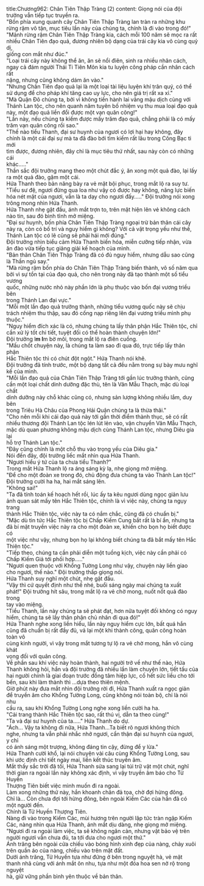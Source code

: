 title:Chương962: Chân Tiên Thập Tràng (2)
content:
Giọng nói của đội trưởng vẫn tiếp tục truyền ra.<br>"Bốn phía xung quanh cây Chân Tiên Thập Tràng lan tràn ra những khu<br>rừng rậm vô tận, mục tiêu lần này của chúng ta, chính là đi vào trong đó!"<br>"Mảnh rừng rậm Chân Tiên Thập Tràng kia, cách mỗi 100 năm sẽ mọc ra rất<br>nhiều Chân Tiên đạo quả, đương nhiên bộ dạng của trái cây kia vô cùng quỷ dị,<br>giống con mắt như đúc."<br>"Loại trái cây này không thể ăn, ăn sẽ nổi điên, sinh ra nhiều nhân cách,<br>ngay cả đám người Thái Ti Tiên Môn kia tu luyện công pháp cần nhân cách rất<br>nặng, nhưng cũng không dám ăn vào."<br>"Nhưng Chân Tiên đạo quả lại là một loại tài liệu luyện khí trân quý, có thể<br>sử dụng để cho pháp khí tăng cao uy lực, cho nên giá trị rất xa xỉ."<br>"Mà Quận Đô chúng ta, bởi vì không tiến hành lai vãng mậu dịch cùng với<br>Thánh Lan tộc, cho nên quanh năm tuyên bố nhiệm vụ thu mua loại đạo quả<br>này, một đạo quả liền đổi được một vạn quân công!"<br>"Lần này, nếu chúng ta kiếm được mấy trăm đạo quả, chẳng phải là có mấy<br>trăm vạn quân công rồi sao."<br>"Thế nào tiểu Thanh, đại sư huynh của ngươi có lợi hại hay không, đây<br>chính là một cái đại sự mà ta đã đào bới tìm kiếm rất lâu trong Công Bạc ti mới<br>tìm được, đương nhiên, đây chỉ là mục tiêu thứ nhất, sau này còn có những cái<br>khác....."<br>Thần sắc đội trưởng mang theo một chút đắc ý, ăn xong một quả đào, lại lấy<br>ra một quả đào, gặm một cái.<br>Hứa Thanh theo bản năng bày ra vẻ mặt bội phục, trong mắt lộ ra suy tư.<br>"Tiểu sư đệ, ngươi đừng qua loa như vậy có được hay không, năng lực biến<br>hóa nét mặt của ngươi, vẫn là ta dạy cho ngươi đấy....." Đội trưởng nói xong<br>trông mong nhìn Hứa Thanh.<br>Hứa Thanh nhẹ gật đầu, ánh mắt trợn to, trên mặt hiện lên vẻ không cách<br>nào tin, sau đó bình tĩnh mở miệng.<br>"Đại sư huynh, bốn phía Chân Tiên Thập Tràng ngoại trừ bản thân cái cây<br>này ra, còn có bố trí và nguy hiểm gì không? Với cả vật trọng yếu như thế,<br>Thánh Lan tộc có lẽ cũng sẽ phải hái mới đúng."<br>Đội trưởng nhìn biểu cảm Hứa Thanh biến hóa, miễn cưỡng tiếp nhận, vừa<br>ăn đào vừa tiếp tục giảng giải kế hoạch của mình.<br>"Bản thân Chân Tiên Thập Tràng đã có đủ nguy hiểm, nhưng dẫu sao cũng<br>là Thần ngủ say."<br>"Mà rừng rậm bốn phía do Chân Tiên Thập Tràng biến thành, vô số năm qua<br>bởi vì sự tồn tại của đạo quả, cho nên trong này đã tạo thành một số tiểu vương<br>quốc, những nước nhỏ này phần lớn là phụ thuộc vào bốn đại vương triều bên<br>trong Thánh Lan đại vực."<br>"Mỗi một lần đạo quả trưởng thành, những tiểu vương quốc này sẽ chịu<br>trách nhiệm thu thập, sau đó cống nạp riêng lên đại vương triều mình phụ<br>thuộc."<br>"Nguy hiểm đích xác là có, nhưng chúng ta lấy thân phận Hắc Thiên tộc, chỉ<br>cần xử lý tốt chi tiết, tuyệt đối có thể hoàn thành chuyện lớn!"<br>Đội trưởng l**m l**m bờ môi, trong mắt lộ ra điên cuồng.<br>"Mấu chốt chuyện này, là chúng ta làm sao đi qua đó, trực tiếp lấy thân phận<br>Hắc Thiên tộc thì có chút đột ngột." Hứa Thanh nói khẽ.<br>Đội trưởng đã tính trước, một bộ dạng tất cả đều nằm trong sự bày mưu nghĩ<br>kế của mình.<br>"Mỗi lần đạo quả của Chân Tiên Thập Tràng tới gần lúc trưởng thành, cũng<br>cần một loại chất dinh dưỡng đặc thù, tên là Vân Mẫu Thạch, mặc dù loại chất<br>dinh dưỡng này chỗ khác cũng có, nhưng sản lượng không nhiều lắm, duy bên<br>trong Triêu Hà Châu của Phong Hải Quận chúng ta là thừa thãi."<br>"Cho nên mỗi khi cái đạo quả này tới gần thời điểm thành thục, sẽ có rất<br>nhiều thương đội Thánh Lan tộc lén lút lẻn vào, vận chuyển Vân Mẫu Thạch,<br>mặc dù quan phương không mậu dịch cùng Thánh Lan tộc, nhưng Diêu gia lại<br>hỗ trợ Thánh Lan tộc."<br>"Đây cũng chính là một chỗ thu vào trọng yếu của Diêu gia."<br>Nói đến đây, đội trưởng liếc mắt nhìn qua Hứa Thanh.<br>"Ngươi hiểu ý tứ của ta chưa tiểu Thanh?"<br>Trong mắt Hứa Thanh lộ ra áng sáng kỳ lạ, nhẹ giọng mở miệng.<br>"Để cho một đoàn xe trong đó, chủ động đưa chúng ta vào Thánh Lan tộc!"<br>Đội trưởng cười ha ha, hai mắt sáng lên.<br>"Không sai!"<br>"Ta đã tính toán kế hoạch hết rồi, lúc ấy ta kêu ngươi dùng ngọc giản lưu<br>ảnh quan sát mấy tên Hắc Thiên tộc, chính là vì việc này, chúng ta ngụy trang<br>thành Hắc Thiên tộc, việc này ta có nắm chắc, cũng đã có chuẩn bị."<br>"Mặc dù tin tức Hắc Thiên tộc bị Chấp Kiếm Cung bắt rất là bí ẩn, nhưng ta<br>đã bí mật truyền việc này ra cho một đoàn xe, khiến cho bọn họ biết được có<br>một việc như vậy, nhưng bọn họ lại không biết chúng ta đã bắt mấy tên Hắc<br>Thiên tộc."<br>"Tiếp theo, chúng ta cần phải diễn một tuồng kịch, việc này cần phải có<br>Chấp Kiếm Giả tới phối hợp....."<br>"Ngươi quen thuộc với Khổng Tường Long như vậy, chuyện này liền giao<br>cho ngươi, thế nào." Đội trưởng thấp giọng nói.<br>Hứa Thanh suy nghĩ một chút, nhẹ gật đầu.<br>"Vậy thì cứ quyết định như thế nhé, buổi sáng ngày mai chúng ta xuất<br>phát!" Đội trưởng hít sâu, trong mắt lộ ra vẻ chờ mong, nuốt nốt quả đào trong<br>tay vào miệng.<br>"Tiểu Thanh, lần này chúng ta sẽ phát đạt, hơn nữa tuyệt đối không có nguy<br>hiểm, chúng ta sẽ lấy thân phận chủ nhân đi qua đó!"<br>Hứa Thanh nghe xong liền hiểu, lần này nguy hiểm cực lớn, bất quá hắn<br>cũng đã chuẩn bị rất đầy đủ, vả lại một khi thành công, quân công hoàn toàn vô<br>cùng kinh người, vì vậy trong mắt tương tự lộ ra vẻ chờ mong, hắn vô cùng khát<br>vọng đối với quân công.<br>Về phần sau khi việc này hoàn thành, hai người trở về như thế nào, Hứa<br>Thanh không hỏi, hắn và đội trưởng đã nhiều lần làm chuyện lớn, tiết tấu của<br>hai người chính là giai đoạn trước đồng tâm hiệp lực, cố hết sức liều cho tới<br>bến, sau khi làm thành thì …dựa theo thiên mệnh.<br>Giờ phút này đưa mắt nhìn đội trưởng rời đi, Hứa Thanh xuất ra ngọc giản<br>để truyền âm cho Khổng Tường Long, cũng không nói toàn bộ, chỉ là nói nhu<br>cầu ra, sau khi Khổng Tường Long nghe xong liền cười ha ha.<br>"Cải trang thành Hắc Thiên tộc sao, rất thú vị, dẫn ta theo cùng!"<br>"Ta và đại sư huynh của ta....." Hứa Thanh do dự.<br>"Ách... Vậy ta không đi nữa, Hứa Thanh…Ta biết rõ ngươi không thích<br>nghe, nhưng ta vẫn phải nhắc nhở ngươi, cẩn thận đại sư huynh của ngươi, y chỉ<br>có ánh sáng một trượng, không đáng tin cậy, đừng để y lừa."<br>Hứa Thanh cười khổ, lại nói chuyện vài câu cùng Khổng Tường Long, sau<br>khi ước định chi tiết ngày mai, liền kết thúc truyền âm.<br>Mắt thấy sắc trời đã tối, Hứa Thanh sửa sang lại túi trữ vật một chút, nghĩ<br>thời gian ra ngoài lần này không xác định, vì vậy truyền âm báo cho Tử Huyền<br>Thượng Tiên biết việc mình muốn đi ra ngoài.<br>Làm xong những thứ này, hắn khoanh chân đả tọa, chờ đợi hừng đông.<br>Chỉ là... Còn chưa đợi tới hừng đông, bên ngoài Kiếm Các của hắn đã có<br>một người đến.<br>Chính là Tử Huyền Thượng Tiên.<br>Nàng đi vào trong Kiếm Các, mùi hương trên người lập tức tràn ngập Kiếm<br>Các, nàng nhìn qua Hứa Thanh, ánh mắt dịu dàng, nhẹ giọng mở miệng.<br>"Ngươi đi ra ngoài làm việc, ta sẽ không ngăn cản, nhưng vật bảo vệ trên<br>người ngươi vẫn chưa đủ, ta tới đưa cho ngươi một thứ."<br>Ánh trăng bên ngoài cửa chiếu vào bóng hình xinh đẹp của nàng, chảy xuôi<br>trên quần áo của nàng, chiếu vào trên mặt đất.<br>Dưới ánh trăng, Tử Huyền tựa như đứng ở bên trong nguyệt hà, vẻ mặt<br>thanh nhã cùng với ánh mắt ôn nhu, tựa như một đóa hoa sen nở rộ trong nguyệt<br>hà, giữ vững phần bình yên thuộc về bản thân.